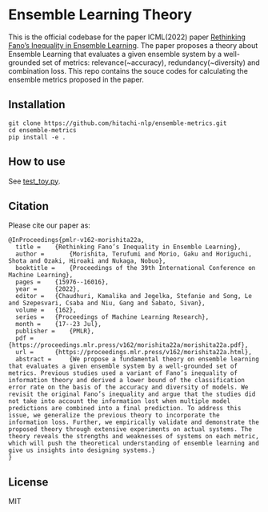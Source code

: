 # Ensemble Learning Theory
This is the official codebase for the paper ICML(2022) paper [Rethinking Fano’s Inequality in Ensemble Learning](https://arxiv.org/abs/2205.12683).
The paper proposes a theory about Ensemble Learning that evaluates a given ensemble system by a well-grounded set of metrics: relevance(~accuracy), redundancy(~diversity) and combination loss.
This repo contains the souce codes for calculating the ensemble metrics proposed in the paper.

## Installation
```console
git clone https://github.com/hitachi-nlp/ensemble-metrics.git
cd ensemble-metrics
pip install -e .
```

## How to use
See [test_toy.py](./test/test_toy.py).

## Citation
Please cite our paper as:
```
@InProceedings{pmlr-v162-morishita22a,
  title = 	 {Rethinking Fano’s Inequality in Ensemble Learning},
  author =       {Morishita, Terufumi and Morio, Gaku and Horiguchi, Shota and Ozaki, Hiroaki and Nukaga, Nobuo},
  booktitle = 	 {Proceedings of the 39th International Conference on Machine Learning},
  pages = 	 {15976--16016},
  year = 	 {2022},
  editor = 	 {Chaudhuri, Kamalika and Jegelka, Stefanie and Song, Le and Szepesvari, Csaba and Niu, Gang and Sabato, Sivan},
  volume = 	 {162},
  series = 	 {Proceedings of Machine Learning Research},
  month = 	 {17--23 Jul},
  publisher =    {PMLR},
  pdf = 	 {https://proceedings.mlr.press/v162/morishita22a/morishita22a.pdf},
  url = 	 {https://proceedings.mlr.press/v162/morishita22a.html},
  abstract = 	 {We propose a fundamental theory on ensemble learning that evaluates a given ensemble system by a well-grounded set of metrics. Previous studies used a variant of Fano’s inequality of information theory and derived a lower bound of the classification error rate on the basis of the accuracy and diversity of models. We revisit the original Fano’s inequality and argue that the studies did not take into account the information lost when multiple model predictions are combined into a final prediction. To address this issue, we generalize the previous theory to incorporate the information loss. Further, we empirically validate and demonstrate the proposed theory through extensive experiments on actual systems. The theory reveals the strengths and weaknesses of systems on each metric, which will push the theoretical understanding of ensemble learning and give us insights into designing systems.}
}
```

## License
MIT

